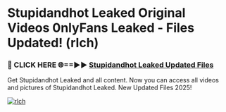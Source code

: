# Stupidandhot Leaked Original Videos 0nlyFans Leaked - Files Updated! (rlch)

<h3>🔴 CLICK HERE 🌐==►► <a href="https://tinyurl.com/2m67pmp6" rel="nofollow">Stupidandhot Leaked Updated Files</a></h3>

Get Stupidandhot Leaked and all content. Now you can access all videos and pictures of Stupidandhot Leaked. New Updated Files 2025!

[![rlch](https://i.imgur.com/H4QAA4z.gif)](https://tinyurl.com/2m67pmp6)